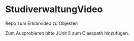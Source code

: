 # StudiverwaltungVideo
Repo zum Erklärvideo zu Objekten

Zum Ausprobieren bitte JUnit 5 zum Classpath hinzufügen.
